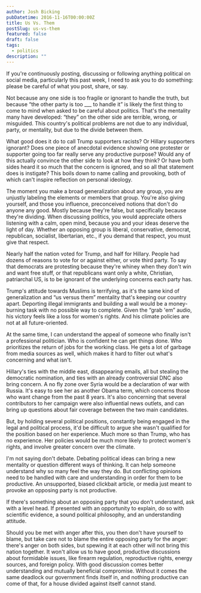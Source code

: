 ```yaml
---
author: Josh Bicking
pubDatetime: 2016-11-16T00:00:00Z
title: Us Vs. Them
postSlug: us-vs-them
featured: false
draft: false
tags:
  - politics
description: ""
---
```


If you're continuously posting, discussing or following anything political on social media, particularly this past week, I need to ask you to do something: please be careful of what you post, share, or say.

Not because any one side is too fragile or ignorant to handle the truth, but because “the other party is too ___ to handle it” is likely the first thing to come to mind when asked to be careful about politics. That's the mentality many have developed: “they” on the other side are terrible, wrong, or misguided. This country's political problems are not due to any individual, party, or mentality, but due to the divide between them.

What good does it do to call Trump supporters racists? Or Hillary supporters ignorant? Does one piece of anecdotal evidence showing one protester or supporter going too far really serve any productive purpose? Would any of this actually convince the other side to look at how they think? Or have both sides heard it so much that the concern is ignored, and so all that statement does is instigate? This boils down to name calling and provoking, both of which can't inspire reflection on personal ideology.

The moment you make a broad generalization about any group, you are unjustly labeling the elements or members that group. You're also giving yourself, and those you influence, preconceived notions that don't do anyone any good. Mostly because they're false, but specifically because they're dividing. When discussing politics, you would appreciate others listening with a calm, open mind, because you and your ideas deserve the light of day. Whether an opposing group is liberal, conservative, democrat, republican, socialist, libertarian, etc., if you demand that respect, you must give that respect.

Nearly half the nation voted for Trump, and half for Hillary. People had dozens of reasons to vote for or against either, or vote third party. To say that democrats are protesting because they're whiney when they don't win and want free stuff, or that republicans want only a white, Christian, patriarchal US, is to be ignorant of the underlying concerns each party has.

Trump's attitude towards Muslims is terrifying, as it's the same kind of generalization and “us versus them” mentality that's keeping our country apart. Deporting illegal immigrants and building a wall would be a money-burning task with no possible way to complete. Given the “grab 'em” audio, his victory feels like a loss for women's rights. And his climate policies are not at all future-oriented.

At the same time, I can understand the appeal of someone who finally isn't a professional politician. Who is confident he can get things done. Who prioritizes the return of jobs for the working class. He gets a lot of garbage from media sources as well, which makes it hard to filter out what's concerning and what isn't.

Hillary's ties with the middle east, disappearing emails, all but stealing the democratic nomination, and ties with an already controversial DNC also bring concern. A no fly zone over Syria would be a declaration of war with Russia. It's easy to see her as another Obama term, which concerns those who want change from the past 8 years. It's also concerning that several contributors to her campaign were also influential news outlets, and can bring up questions about fair coverage between the two main candidates.

But, by holding several political positions, constantly being engaged in the legal and political process, it'd be difficult to argue she wasn't qualified for the position based on her experience. Much more so than Trump, who has no experience. Her policies would be much more likely to protect women's rights, and involve greater concern over the climate.

I'm not saying don't debate. Debating political ideas can bring a new mentality or question different ways of thinking. It can help someone understand why so many feel the way they do. But conflicting opinions need to be handled with care and understanding in order for them to be productive. An unsupported, biased clickbait article, or media just meant to provoke an opposing party is not productive.

If there's something about an opposing party that you don't understand, ask with a level head. If presented with an opportunity to explain, do so with scientific evidence, a sound political philosophy, and an understanding attitude.

Should you be met with anger after this, you then don't have yourself to blame, but take care not to blame the entire opposing party for the anger: there's anger on both sides, but spewing it at each other will not bring this nation together. It won't allow us to have good, productive discussions about formidable issues, like firearm regulation, reproductive rights, energy sources, and foreign policy. With good discussion comes better understanding and mutually beneficial compromise. Without it comes the same deadlock our government finds itself in, and nothing productive can come of that, for a house divided against itself cannot stand.
